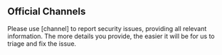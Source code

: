 ## Official Channels 

Please use [channel] to report security issues, providing all relevant information. The more details you provide, the easier it will be for us to triage and fix the issue.